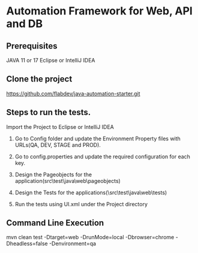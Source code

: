 # Automation Framework for Web, API and DB
## Prerequisites
JAVA 11 or 17
Eclipse or IntelliJ IDEA


## Clone the project
https://github.com/flabdev/java-automation-starter.git

## Steps to run the tests.
Import the Project to Eclipse or IntelliJ IDEA
  1. Go to Config folder and update the Environment Property files with URLs(QA, DEV, STAGE and PROD).
  
  2. Go to config.properties and update the required configuration for each key.
  
  3. Design the Pageobjects for the application(src\test\java\web\pageobjects)
  
  4. Design the Tests for the applications(\src\test\java\web\tests)
  
  5. Run the tests using UI.xml under the Project directory
  
  ## Command Line Execution
  mvn clean test -Dtarget=web -DrunMode=local -Dbrowser=chrome -Dheadless=false -Denvironment=qa
